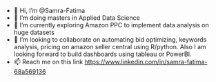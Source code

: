 - 👋 Hi, I’m @Samra-Fatima
- 👀 I’m doing masters in Applied Data Science
- 🌱 I’m currently exploring Amazon PPC to implement data analysis on huge datasets
- 💞️ I’m looking to collaborate on automating bid optimizing, keywords analysis, pricing on amazon seller central using R/python. Also I am looking forward to build dashboards using tableau or PowerBI. 
- 📫 Reach me on this link https://www.linkedin.com/in/samra-fatima-68a569136


